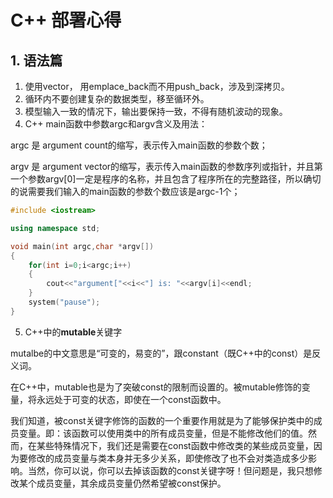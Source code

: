 # C++ 部署心得

## 1. 语法篇

1. 使用vector， 用emplace_back而不用push_back，涉及到深拷贝。
2. 循环内不要创建复杂的数据类型，移至循环外。
3. 模型输入一致的情况下，输出要保持一致，不得有随机波动的现象。
4. C++ main函数中参数argc和argv含义及用法：

argc 是 argument count的缩写，表示传入main函数的参数个数；

argv 是 argument vector的缩写，表示传入main函数的参数序列或指针，并且第一个参数argv[0]一定是程序的名称，并且包含了程序所在的完整路径，所以确切的说需要我们输入的main函数的参数个数应该是argc-1个；

```c++
#include <iostream>

using namespace std;

void main(int argc,char *argv[])
{
	for(int i=0;i<argc;i++)
	{
		cout<<"argument["<<i<<"] is: "<<argv[i]<<endl;
	}
	system("pause");
}


```

5.  C++中的**mutable**关键字

   mutalbe的中文意思是“可变的，易变的”，跟constant（既C++中的const）是反义词。

   在C++中，mutable也是为了突破const的限制而设置的。被mutable修饰的变量，将永远处于可变的状态，即使在一个const函数中。

   我们知道，被const关键字修饰的函数的一个重要作用就是为了能够保护类中的成员变量。即：该函数可以使用类中的所有成员变量，但是不能修改他们的值。然而，在某些特殊情况下，我们还是需要在const函数中修改类的某些成员变量，因为要修改的成员变量与类本身并无多少关系，即使修改了也不会对类造成多少影响。当然，你可以说，你可以去掉该函数的const关键字呀！但问题是，我只想修改某个成员变量，其余成员变量仍然希望被const保护。

